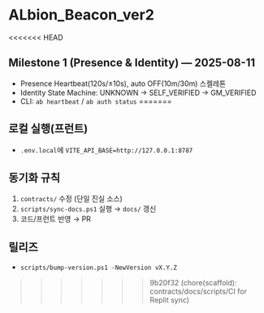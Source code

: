 # ALbion_Beacon_ver2

<<<<<<< HEAD

## Milestone 1 (Presence & Identity) — 2025-08-11
- Presence Heartbeat(120s/±10s), auto OFF(10m/30m) 스켈레톤
- Identity State Machine: UNKNOWN → SELF_VERIFIED → GM_VERIFIED
- CLI: `ab heartbeat` / `ab auth status`
=======
## 로컬 실행(프런트)
- `.env.local`에 `VITE_API_BASE=http://127.0.0.1:8787`

## 동기화 규칙
1) `contracts/` 수정 (단일 진실 소스)
2) `scripts/sync-docs.ps1` 실행 → `docs/` 갱신
3) 코드/프런트 반영 → PR

## 릴리즈
- `scripts/bump-version.ps1 -NewVersion vX.Y.Z`
>>>>>>> 9b20f32 (chore(scaffold): contracts/docs/scripts/CI for Replit sync)
